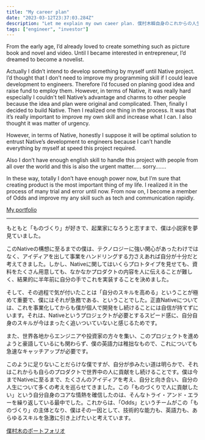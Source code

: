 ```yaml
---
title: "My career plan"
date: "2023-03-12T23:37:03.284Z"
description: "Let me explain my own caeer plan. 僕村木瞬自身のこれからの人生を本人がどう考えているか書かせてください。"
tags: ["engineer", "investor"]
---
```


From the early age, I’d already loved to create something such as picture book and novel and video. Until I became interested in entrepreneur, I’d dreamed to become a novelist.

Actually I didn’t intend to develop something by myself until Native project. I’d thought that I don’t need to improve my programming skill if I could leave development to engineers. Therefore I’d focused on planing good idea and raise fund to employ them. However, in terms of Native, it was really hard especially I couldn't tell Native’s advantage and charms to other people because the idea and plan were original and complicated. Then, finally I decided to build Native. Then I realized one thing in the process. It was that it’s really important to improve my own skill and increase what I can. I also thought it was matter of urgency. 

However, in terms of Native, honestly I suppose it will be optimal solution to entrust Native’s development to engineers because I can’t handle everything by myself at speed this project required.

Also I don’t have enough english skill to handle this project with people from all over the world and this is also the urgent matter….. sorry…….

In these way, totally I don’t have enough power now, but I’m sure that creating product is the most important thing of my life. I realized it in the process of many trial and error until now. From now on, I become a member of Odds and improve my any skill such as tech and communication rapidly.

[My portfolio](https://shun-muraki.jp)

---

もともと「ものづくり」が好きで、起業家になろうと志すまで、僕は小説家を夢見ていました。

このNativeの構想に至るまでの僕は、テクノロジーに強い関心があったわけではなく、アイディアを出して事業をハンドリングする力さえあれば自分が十分だと考えてきました。しかし、Nativeに関してはいくらプロトタイプを見せても、資料をたくさん用意しても、なかなかプロダクトの内容を人に伝えることが難しく、結果的に半年前に自分の手でこれを実装することを決めました。

そして、その過程で気が付いたことは「自分のスキルを高める」ということが極めて重要で、僕にはそれが急務である、ということでした。正直Nativeについては、これを事業化してからも僕が個人で開発をし続けることには自信が持てずにいます。それは、Nativeというプロジェクトが必要とするスピード感に、自分自身のスキルが今はまったく追いついていないと感じるためです。

また、世界各地からエンジニアや投資家の方々を集い、このプロジェクトを進めようと豪語しているにも関わらず、僕の英語力は稚拙なもので、これについても急速なキャッチアップが必要です。

このように足りないことだらけな僕ですが、自分が歩みたい道は明らかで、それはこれからも自らのプロダクトで世界中の人に貢献をし続けることです。僕は今までNativeに至るまで、たくさんのアイディアを考え、自分と向き合い、自分の人生について多くの考えを巡らせてきました。この「ものづくりで人に貢献したい」という自分自身のコアな情熱を確信したのは、そんなトライ・アンド・エラーを繰り返している最中でした。これからは、「Odds」というチームがこの「ものづくり」の主体となり、僕はその一因として、技術的な能力も、英語力も、あらゆるスキルを急激に引き上げたいと考えています。

[僕村木のポートフォリオ](https://shun-muraki.jp)